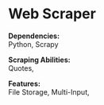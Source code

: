 # Web Scraper

**Dependencies:**   
Python, Scrapy

**Scraping Abilities:**  
Quotes,

**Features:**  
File Storage, Multi-Input,
